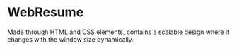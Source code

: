 # WebResume

Made through HTML and CSS elements, contains a scalable design where it changes with the window size dynamically. 

